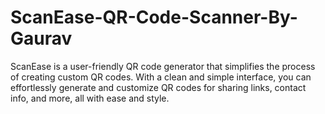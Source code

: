 # ScanEase-QR-Code-Scanner-By-Gaurav
ScanEase is a user-friendly QR code generator that simplifies the process of creating custom QR codes. With a clean and simple interface, you can effortlessly generate and customize QR codes for sharing links, contact info, and more, all with ease and style.
